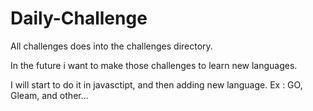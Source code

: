 # Daily-Challenge
All challenges does into the challenges directory. 

In the future i want to make those challenges to learn new languages. 

I will start to do it in javasctipt, and then adding new language. Ex : GO, Gleam, and other... 
